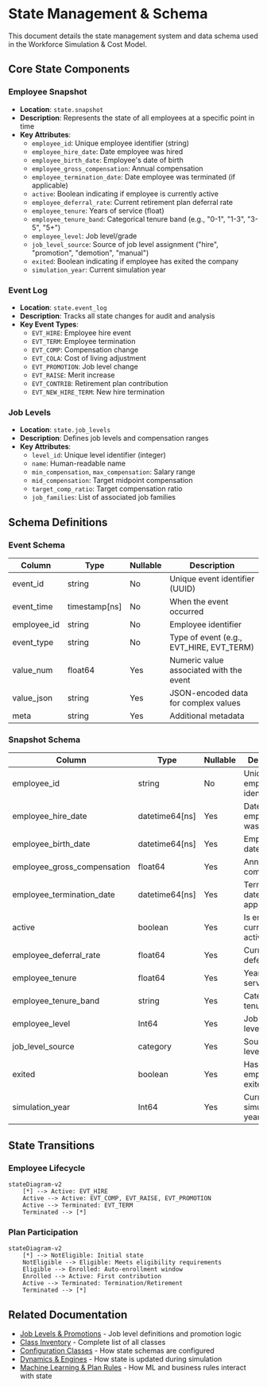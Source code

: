 # State Management & Schema

This document details the state management system and data schema used in the Workforce Simulation & Cost Model.

## Core State Components

### Employee Snapshot

- **Location**: `state.snapshot`
- **Description**: Represents the state of all employees at a specific point in time
- **Key Attributes**:
  - `employee_id`: Unique employee identifier (string)
  - `employee_hire_date`: Date employee was hired
  - `employee_birth_date`: Employee's date of birth
  - `employee_gross_compensation`: Annual compensation
  - `employee_termination_date`: Date employee was terminated (if applicable)
  - `active`: Boolean indicating if employee is currently active
  - `employee_deferral_rate`: Current retirement plan deferral rate
  - `employee_tenure`: Years of service (float)
  - `employee_tenure_band`: Categorical tenure band (e.g., "0-1", "1-3", "3-5", "5+")
  - `employee_level`: Job level/grade
  - `job_level_source`: Source of job level assignment ("hire", "promotion", "demotion", "manual")
  - `exited`: Boolean indicating if employee has exited the company
  - `simulation_year`: Current simulation year

### Event Log

- **Location**: `state.event_log`
- **Description**: Tracks all state changes for audit and analysis
- **Key Event Types**:
  - `EVT_HIRE`: Employee hire event
  - `EVT_TERM`: Employee termination
  - `EVT_COMP`: Compensation change
  - `EVT_COLA`: Cost of living adjustment
  - `EVT_PROMOTION`: Job level change
  - `EVT_RAISE`: Merit increase
  - `EVT_CONTRIB`: Retirement plan contribution
  - `EVT_NEW_HIRE_TERM`: New hire termination

### Job Levels

- **Location**: `state.job_levels`
- **Description**: Defines job levels and compensation ranges
- **Key Attributes**:
  - `level_id`: Unique level identifier (integer)
  - `name`: Human-readable name
  - `min_compensation`, `max_compensation`: Salary range
  - `mid_compensation`: Target midpoint compensation
  - `target_comp_ratio`: Target compensation ratio
  - `job_families`: List of associated job families

## Schema Definitions

### Event Schema

| Column | Type | Nullable | Description |
|--------|------|----------|-------------|
| event_id | string | No | Unique event identifier (UUID) |
| event_time | timestamp[ns] | No | When the event occurred |
| employee_id | string | No | Employee identifier |
| event_type | string | No | Type of event (e.g., EVT_HIRE, EVT_TERM) |
| value_num | float64 | Yes | Numeric value associated with the event |
| value_json | string | Yes | JSON-encoded data for complex values |
| meta | string | Yes | Additional metadata |

### Snapshot Schema

| Column | Type | Nullable | Description |
|--------|------|----------|-------------|
| employee_id | string | No | Unique employee identifier |
| employee_hire_date | datetime64[ns] | Yes | Date employee was hired |
| employee_birth_date | datetime64[ns] | Yes | Employee's date of birth |
| employee_gross_compensation | float64 | Yes | Annual compensation |
| employee_termination_date | datetime64[ns] | Yes | Termination date if applicable |
| active | boolean | Yes | Is employee currently active |
| employee_deferral_rate | float64 | Yes | Current deferral rate |
| employee_tenure | float64 | Yes | Years of service |
| employee_tenure_band | string | Yes | Categorical tenure band |
| employee_level | Int64 | Yes | Job level/grade |
| job_level_source | category | Yes | Source of job level |
| exited | boolean | Yes | Has employee exited |
| simulation_year | Int64 | Yes | Current simulation year |

## State Transitions

### Employee Lifecycle

```mermaid
stateDiagram-v2
    [*] --> Active: EVT_HIRE
    Active --> Active: EVT_COMP, EVT_RAISE, EVT_PROMOTION
    Active --> Terminated: EVT_TERM
    Terminated --> [*]
```

### Plan Participation

```mermaid
stateDiagram-v2
    [*] --> NotEligible: Initial state
    NotEligible --> Eligible: Meets eligibility requirements
    Eligible --> Enrolled: Auto-enrollment window
    Enrolled --> Active: First contribution
    Active --> Terminated: Termination/Retirement
    Terminated --> [*]
```

## Related Documentation

- [Job Levels & Promotions](job_levels.md) - Job level definitions and promotion logic
- [Class Inventory](02_class_inventory.md) - Complete list of all classes
- [Configuration Classes](03_config_classes.md) - How state schemas are configured
- [Dynamics & Engines](../05_dynamics_engines.md) - How state is updated during simulation
- [Machine Learning & Plan Rules](../06_ml_plan_rules.md) - How ML and business rules interact with state
